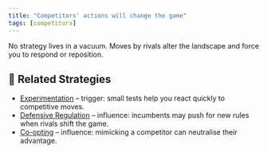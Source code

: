 ```yaml
---
title: "Competitors' actions will change the game"
tags: [competitors]
---
```



No strategy lives in a vacuum. Moves by rivals alter the landscape and force you to respond or reposition.

## 🔀 Related Strategies

- [Experimentation](/strategies/attacking/experimentation) – trigger: small tests help you react quickly to competitive moves.
- [Defensive Regulation](/strategies/defensive/defensive-regulation) – influence: incumbents may push for new rules when rivals shift the game.
- [Co-opting](/strategies/ecosystem/co-opting) – influence: mimicking a competitor can neutralise their advantage.
